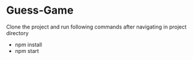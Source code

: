 # Guess-Game

Clone the project and run following commands after navigating in project directory
- npm install
- npm start
